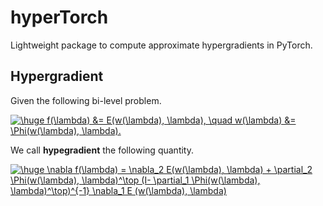# hyperTorch

Lightweight package to compute approximate hypergradients in PyTorch.

## Hypergradient
Given the following bi-level problem.

<a href="https://www.codecogs.com/eqnedit.php?latex=\huge&space;f(\lambda)&space;&=&space;E(w(\lambda),&space;\lambda),&space;\quad&space;w(\lambda)&space;&=&space;\Phi(w(\lambda),&space;\lambda)." target="_blank"><img src="https://latex.codecogs.com/png.latex?\huge&space;f(\lambda)&space;&=&space;E(w(\lambda),&space;\lambda),&space;\quad&space;w(\lambda)&space;&=&space;\Phi(w(\lambda),&space;\lambda)." title="\huge f(\lambda) &= E(w(\lambda), \lambda), \quad w(\lambda) &= \Phi(w(\lambda), \lambda)." /></a>


We call **hypegradient** the following quantity.

<a href="https://www.codecogs.com/eqnedit.php?latex=\huge&space;\nabla&space;f(\lambda)&space;=&space;\nabla_2&space;E(w(\lambda),&space;\lambda)&space;&plus;&space;\partial_2&space;\Phi(w(\lambda),&space;\lambda)^\top&space;(I-&space;\partial_1&space;\Phi(w(\lambda),&space;\lambda)^\top)^{-1}&space;\nabla_1&space;E&space;(w(\lambda),&space;\lambda)" target="_blank"><img src="https://latex.codecogs.com/gif.latex?\huge&space;\nabla&space;f(\lambda)&space;=&space;\nabla_2&space;E(w(\lambda),&space;\lambda)&space;&plus;&space;\partial_2&space;\Phi(w(\lambda),&space;\lambda)^\top&space;(I-&space;\partial_1&space;\Phi(w(\lambda),&space;\lambda)^\top)^{-1}&space;\nabla_1&space;E&space;(w(\lambda),&space;\lambda)" title="\huge \nabla f(\lambda) = \nabla_2 E(w(\lambda), \lambda) + \partial_2 \Phi(w(\lambda), \lambda)^\top (I- \partial_1 \Phi(w(\lambda), \lambda)^\top)^{-1} \nabla_1 E (w(\lambda), \lambda)" /></a>

